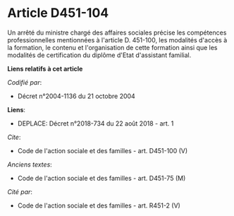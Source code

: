 # Article D451-104

Un arrêté du ministre chargé des affaires sociales précise les compétences professionnelles mentionnées à l'article D.
451-100, les modalités d'accès à la formation, le contenu et l'organisation de cette formation ainsi que les modalités de
certification du diplôme d'Etat d'assistant familial.

**Liens relatifs à cet article**

_Codifié par_:

  - Décret n°2004-1136 du 21 octobre 2004

**Liens**:

  - DEPLACE: Décret n°2018-734 du 22 août 2018 - art. 1

_Cite_:

  - Code de l'action sociale et des familles - art. D451-100 (V)

_Anciens textes_:

  - Code de l'action sociale et des familles - art. D451-75 (M)

_Cité par_:

  - Code de l'action sociale et des familles - art. R451-2 (V)
